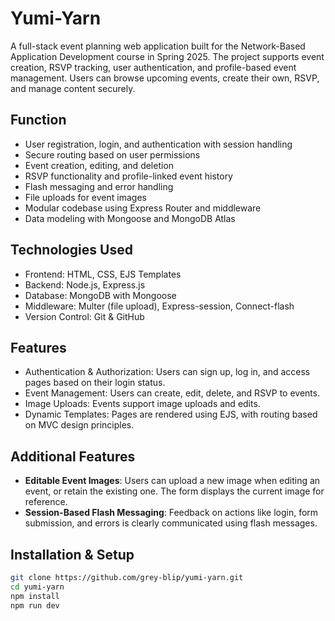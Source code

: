 # Yumi-Yarn
A full-stack event planning web application built for the Network-Based Application Development course in Spring 2025. The project supports event creation, RSVP tracking, user authentication, and profile-based event management. Users can browse upcoming events, create their own, RSVP, and manage content securely.

## Function

- User registration, login, and authentication with session handling
- Secure routing based on user permissions
- Event creation, editing, and deletion
- RSVP functionality and profile-linked event history
- Flash messaging and error handling
- File uploads for event images
- Modular codebase using Express Router and middleware
- Data modeling with Mongoose and MongoDB Atlas

## Technologies Used

- Frontend: HTML, CSS, EJS Templates
- Backend: Node.js, Express.js
- Database: MongoDB with Mongoose
- Middleware: Multer (file upload), Express-session, Connect-flash
- Version Control: Git & GitHub

## Features

- Authentication & Authorization: Users can sign up, log in, and access pages based on their login status.
- Event Management: Users can create, edit, delete, and RSVP to events.
- Image Uploads: Events support image uploads and edits.
- Dynamic Templates: Pages are rendered using EJS, with routing based on MVC design principles.

## Additional Features

- **Editable Event Images**: Users can upload a new image when editing an event, or retain the existing one. The form displays the current image for reference.
- **Session-Based Flash Messaging**: Feedback on actions like login, form submission, and errors is clearly communicated using flash messages.

## Installation & Setup
```bash
git clone https://github.com/grey-blip/yumi-yarn.git
cd yumi-yarn
npm install
npm run dev

